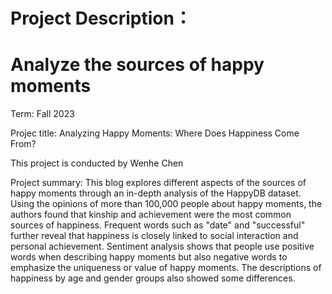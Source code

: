 # Project Description：

# Analyze the sources of happy moments



Term: Fall 2023

Projec title: Analyzing Happy Moments: Where Does Happiness Come From?

This project is conducted by Wenhe Chen

Project summary: This blog explores different aspects of the sources of happy moments through an in-depth analysis of the HappyDB dataset. Using the opinions of more than 100,000 people about happy moments, the authors found that kinship and achievement were the most common sources of happiness. Frequent words such as "date" and "successful" further reveal that happiness is closely linked to social interaction and personal achievement. Sentiment analysis shows that people use positive words when describing happy moments but also negative words to emphasize the uniqueness or value of happy moments. The descriptions of happiness by age and gender groups also showed some differences.
